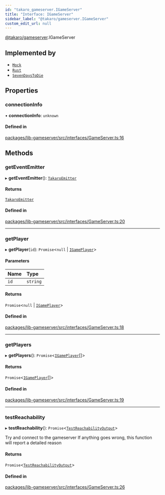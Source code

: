 ```yaml
---
id: "takaro_gameserver.IGameServer"
title: "Interface: IGameServer"
sidebar_label: "@takaro/gameserver.IGameServer"
custom_edit_url: null
---
```


[@takaro/gameserver](../modules/takaro_gameserver.md).IGameServer

## Implemented by

- [`Mock`](../classes/takaro_gameserver.Mock.md)
- [`Rust`](../classes/takaro_gameserver.Rust.md)
- [`SevenDaysToDie`](../classes/takaro_gameserver.SevenDaysToDie.md)

## Properties

### connectionInfo

• **connectionInfo**: `unknown`

#### Defined in

[packages/lib-gameserver/src/interfaces/GameServer.ts:16](https://github.com/niekcandaele/Takaro/blob/91fb19b/packages/lib-gameserver/src/interfaces/GameServer.ts#L16)

## Methods

### getEventEmitter

▸ **getEventEmitter**(): [`TakaroEmitter`](../classes/takaro_gameserver.TakaroEmitter.md)

#### Returns

[`TakaroEmitter`](../classes/takaro_gameserver.TakaroEmitter.md)

#### Defined in

[packages/lib-gameserver/src/interfaces/GameServer.ts:20](https://github.com/niekcandaele/Takaro/blob/91fb19b/packages/lib-gameserver/src/interfaces/GameServer.ts#L20)

___

### getPlayer

▸ **getPlayer**(`id`): `Promise`<``null`` \| [`IGamePlayer`](../classes/takaro_gameserver.IGamePlayer.md)\>

#### Parameters

| Name | Type |
| :------ | :------ |
| `id` | `string` |

#### Returns

`Promise`<``null`` \| [`IGamePlayer`](../classes/takaro_gameserver.IGamePlayer.md)\>

#### Defined in

[packages/lib-gameserver/src/interfaces/GameServer.ts:18](https://github.com/niekcandaele/Takaro/blob/91fb19b/packages/lib-gameserver/src/interfaces/GameServer.ts#L18)

___

### getPlayers

▸ **getPlayers**(): `Promise`<[`IGamePlayer`](../classes/takaro_gameserver.IGamePlayer.md)[]\>

#### Returns

`Promise`<[`IGamePlayer`](../classes/takaro_gameserver.IGamePlayer.md)[]\>

#### Defined in

[packages/lib-gameserver/src/interfaces/GameServer.ts:19](https://github.com/niekcandaele/Takaro/blob/91fb19b/packages/lib-gameserver/src/interfaces/GameServer.ts#L19)

___

### testReachability

▸ **testReachability**(): `Promise`<[`TestReachabilityOutput`](../classes/takaro_gameserver.TestReachabilityOutput.md)\>

Try and connect to the gameserver
If anything goes wrong, this function will report a detailed reason

#### Returns

`Promise`<[`TestReachabilityOutput`](../classes/takaro_gameserver.TestReachabilityOutput.md)\>

#### Defined in

[packages/lib-gameserver/src/interfaces/GameServer.ts:26](https://github.com/niekcandaele/Takaro/blob/91fb19b/packages/lib-gameserver/src/interfaces/GameServer.ts#L26)

